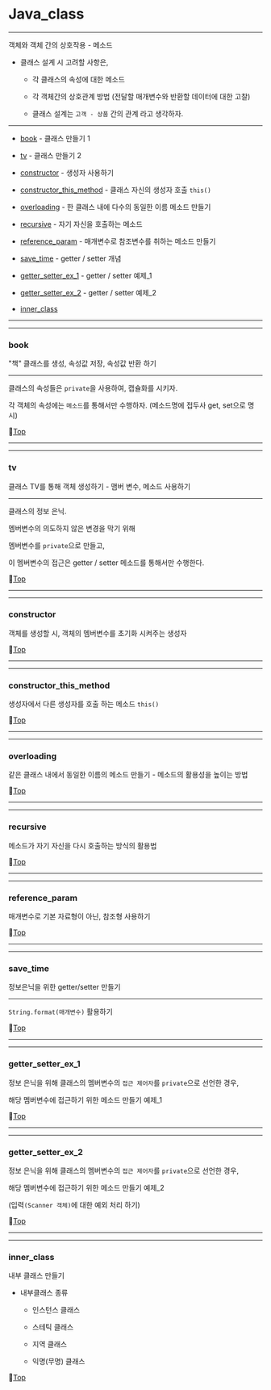 # Java_class

---

객체와 객체 간의 상호작용 - 메소드

* 클래스 설계 시 고려할 사항은,

	* 각 클래스의 속성에 대한 메소드
	
	* 각 객체간의 상호관계 방법 (전달할 매개변수와 반환할 데이터에 대한 고찰)
	
	* 클래스 설계는 ``고객 - 상품`` 간의 관계 라고 생각하자.

---

* [book](#book) - 클래스 만들기 1


* [tv](#tv) - 클래스 만들기 2


* [constructor](#constructor) - 생성자 사용하기


* [constructor_this_method](#constructor_this_method) - 클래스 자신의 생성자 호출 ``this()``


* [overloading](#overloading) - 한 클래스 내에 다수의 동일한 이름 메소드 만들기 


* [recursive](#recursive) - 자기 자신을 호출하는 메소드


* [reference_param](#reference_param) - 매개변수로 참조변수를 취하는 메소드 만들기


* [save_time](#save_time) - getter / setter 개념


* [getter_setter_ex_1](#getter_setter_ex_1) - getter / setter 예제_1


* [getter_setter_ex_2](#getter_setter_ex_2) - getter / setter 예제_2


* [inner_class](#inner_class)

---
---

### book

"책" 클래스를 생성, 속성값 저장, 속성값 반환 하기

---

클래스의 속성들은 ``private``을 사용하여, 캡슐화를 시키자.

각 객체의 속성에는 ``메소드``를 통해서만 수행하자. (메소드명에 접두사 get, set으로 명시)

:camel:[Top](#java_class)

---
---

### tv

클래스 TV를 통해 객체 생성하기 - 맴버 변수, 메소드 사용하기

---

클래스의 정보 은닉.

멤버변수의 의도하지 않은 변경을 막기 위해

멤버변수를 ``private``으로 만들고,

이 멤버변수의 접근은 getter / setter 메소드를 통해서만 수행한다.

:camel:[Top](#java_class)

---
---

### constructor

객체를 생성할 시, 객체의 멤버변수를 초기화 시켜주는 생성자

:camel:[Top](#java_class)

---
---

### constructor_this_method

생성자에서 다른 생성자를 호출 하는 메소드 ``this()``

:camel:[Top](#java_class)

---
---

### overloading

같은 클래스 내에서 동일한 이름의 메소드 만들기 - 메소드의 활용성을 높이는 방법 

:camel:[Top](#java_class)

---
---

### recursive

메소드가 자기 자신을 다시 호출하는 방식의 활용법

:camel:[Top](#java_class)

---
---

### reference_param

매개변수로 기본 자료형이 아닌, 참조형 사용하기

:camel:[Top](#java_class)

---
---

### save_time

정보은닉을 위한 getter/setter 만들기

---

``String.format(매개변수)`` 활용하기

:camel:[Top](#java_class)

---
---

### getter_setter_ex_1

정보 은닉을 위해 클래스의 멤버변수의 ``접근 제어자``를 ``private``으로  선언한 경우,

해당 멤버변수에 접근하기 위한 메소드 만들기 예제_1

:camel:[Top](#java_class)

---
---

### getter_setter_ex_2

정보 은닉을 위해 클래스의 멤버변수의 ``접근 제어자``를 ``private``으로  선언한 경우,

해당 멤버변수에 접근하기 위한 메소드 만들기 예제_2

(입력``(Scanner 객체)``에 대한 예외 처리 하기)

:camel:[Top](#java_class)

---
---

### inner_class

내부 클래스 만들기

* 내부클래스 종류

	* 인스턴스 클래스
	
	* 스테틱 클래스
	
	* 지역 클래스
	
	* 익명(무명) 클래스
	
:camel:[Top](#java_class)
